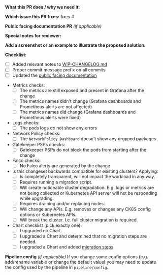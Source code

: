 **What this PR does / why we need it:**

<!-- use the format `fixes #<issue number>(, fixes #<issue_number>, ...)` to automatically close the issue when PR gets merged-->
**Which issue this PR fixes:** fixes #

**Public facing documentation PR** *(if applicable)*
<!-- https://github.com/elastisys/compliantkubernetes/pull/ -->

**Special notes for reviewer:**

**Add a screenshot or an example to illustrate the proposed solution:**

**Checklist:**

- [ ] Added relevant notes to [WIP-CHANGELOG.md](https://github.com/elastisys/compliantkubernetes-apps/blob/main/WIP-CHANGELOG.md)
- [ ] Proper commit message prefix on all commits
- [ ] Updated the [public facing documentation](https://github.com/elastisys/compliantkubernetes)
- Metrics checks:
  - [ ] The metrics are still exposed and present in Grafana after the change
  - [ ] The metrics names didn't change (Grafana dashboards and Prometheus alerts are not affected)
  - [ ] The metrics names did change (Grafana dashboards and Prometheus alerts were fixed)
- Logs checks:
  - [ ] The pods logs do not show any errors
- Network Policy checks:
  - [ ] The `NetworkPolicy Dashboard` doesn't show any dropped packages
- Gatekeeper PSPs checks:
  - [ ] Gatekeeper PSPs do not block the pods from starting after the change
- Falco checks:
  - [ ] No Falco alerts are generated by the change
- Is this changeset backwards compatible for existing clusters? Applying:
  - [ ] Is completely transparent, will not impact the workload in any way.
  - [ ] Requires running a migration script.
  - [ ] Will create noticeable cluster degradation.
        E.g. logs or metrics are not being collected or Kubernetes API server
        will not be responding while upgrading.
  - [ ] Requires draining and/or replacing nodes.
  - [ ] Will change any APIs.
        E.g. removes or changes any CK8S config options or Kubernetes APIs.
  - [ ] Will break the cluster.
        I.e. full cluster migration is required.
- Chart checklist (pick exactly one):
  - [ ] I upgraded no Chart.
  - [ ] I upgraded a Chart and determined that no migration steps are needed.
  - [ ] I upgraded a Chart and added [migration steps](https://github.com/elastisys/compliantkubernetes-apps/blob/main/migration).

**Pipeline config** *(if applicable)*
If you change some config options (e.g. add/rename variable or change the default value) you may need to update the config used by the pipeline in `pipeline/config`.

<!--
Here are the commit prefixes and comments on when to use them:
all: (things that touch on more than one of the areas below, or don't fit any of them)
apps: (changes to the applications running in both/all clusters)
apps sc: (changes to applications in the service cluster)
apps wc: (changes to applications in the workload cluster)
docs: (documentation)
tests: (test related changes)
pipeline: (the pipeline)
config: (configuration, e.g. add/remove/rename a parameter, this is not for changes to the default values for an application that would go into `apps [sc/wc]`)
bin: (changes to binaries or scripts used manage ck8s)
release: (anything release related)

Example commit prefix usage:

git commit -m "docs: Add instructions for how to do x"
-->
